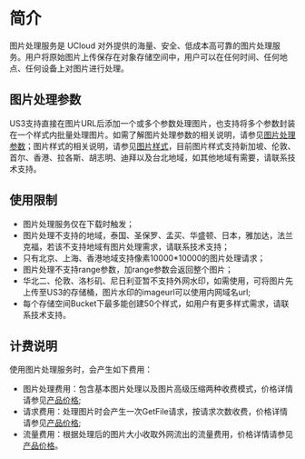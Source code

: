 # 简介

图片处理服务是 UCloud 对外提供的海量、安全、低成本高可靠的图片处理服务。用户将原始图片上传保存在对象存储空间中，用户可以在任何时间、任何地点、任何设备上对图片进行处理。

## 图片处理参数

US3支持直接在图片URL后添加一个或多个参数处理图片，也支持将多个参数封装在一个样式内批量处理图片。如需了解图片处理参数的相关说明，请参见[图片处理参数](https://docs.ucloud.cn/ufile/service/image_params)；图片样式的相关说明，请参见[图片样式](https://docs.ucloud.cn/ufile/service/image_style)，目前图片样式支持新加坡、伦敦、首尔、香港、拉各斯、胡志明、迪拜以及台北地域，如其他地域有需要，请联系技术支持。

## 使用限制

- 图片处理服务仅在下载时触发；
- 图片处理不支持的地域，泰国、圣保罗、孟买、华盛顿、日本，雅加达，法兰克福，若该不支持地域有图片处理需求，请联系技术支持；
- 只有北京、上海、香港地域支持像素10000*10000的图片处理请求；
- 图片处理不支持range参数，加range参数会返回整个图片；
- 华北二、伦敦、洛杉矶、尼日利亚暂不支持外网水印，如需使用，可将图片先上传至US3的存储桶，图片水印的imageurl可以使用内网域名url;
- 每个存储空间Bucket下最多能创建50个样式，如用户有更多样式需求，请联系技术支持。


## 计费说明
使用图片处理服务时，会产生如下费用：
- 图片处理费用：包含基本图片处理以及图片高级压缩两种收费模式，价格详情请参见[产品价格](https://docs.ucloud.cn/ufile/bill/billing);
- 请求费用：处理图片时会产生一次GetFile请求，按请求次数收费，价格详情请参见[产品价格](https://docs.ucloud.cn/ufile/bill/billing);
- 流量费用：根据处理后的图片大小收取外网流出的流量费用，价格详情请参见[产品价格](https://docs.ucloud.cn/ufile/bill/billing)。